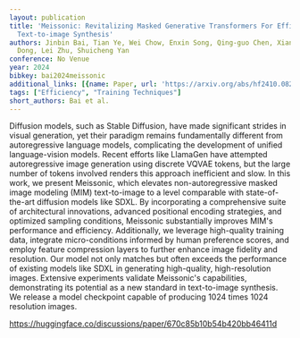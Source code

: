 ```yaml
---
layout: publication
title: 'Meissonic: Revitalizing Masked Generative Transformers For Efficient High-resolution
  Text-to-image Synthesis'
authors: Jinbin Bai, Tian Ye, Wei Chow, Enxin Song, Qing-guo Chen, Xiangtai Li, Zhen
  Dong, Lei Zhu, Shuicheng Yan
conference: No Venue
year: 2024
bibkey: bai2024meissonic
additional_links: [{name: Paper, url: 'https://arxiv.org/abs/hf2410.08261'}]
tags: ["Efficiency", "Training Techniques"]
short_authors: Bai et al.
---
```

Diffusion models, such as Stable Diffusion, have made significant strides in visual generation, yet their paradigm remains fundamentally different from autoregressive language models, complicating the development of unified language-vision models. Recent efforts like LlamaGen have attempted autoregressive image generation using discrete VQVAE tokens, but the large number of tokens involved renders this approach inefficient and slow. In this work, we present Meissonic, which elevates non-autoregressive masked image modeling (MIM) text-to-image to a level comparable with state-of-the-art diffusion models like SDXL. By incorporating a comprehensive suite of architectural innovations, advanced positional encoding strategies, and optimized sampling conditions, Meissonic substantially improves MIM's performance and efficiency. Additionally, we leverage high-quality training data, integrate micro-conditions informed by human preference scores, and employ feature compression layers to further enhance image fidelity and resolution. Our model not only matches but often exceeds the performance of existing models like SDXL in generating high-quality, high-resolution images. Extensive experiments validate Meissonic's capabilities, demonstrating its potential as a new standard in text-to-image synthesis. We release a model checkpoint capable of producing 1024 times 1024 resolution images.

https://huggingface.co/discussions/paper/670c85b10b54b420bb46411d